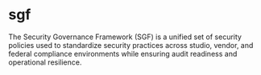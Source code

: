 # sgf
The Security Governance Framework (SGF) is a unified set of security policies used to standardize security practices across studio, vendor, and federal compliance environments while ensuring audit readiness and operational resilience.
